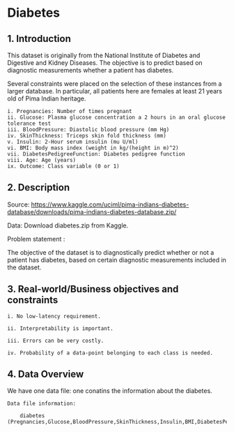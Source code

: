 # Diabetes

## 1. Introduction

This dataset is originally from the National Institute of Diabetes and Digestive and Kidney Diseases. The objective is to predict based on diagnostic measurements whether a patient has diabetes.

Several constraints were placed on the selection of these instances from a larger database. In particular, all patients here are females at least 21 years old of Pima Indian heritage.

    i. Pregnancies: Number of times pregnant
    ii. Glucose: Plasma glucose concentration a 2 hours in an oral glucose tolerance test
    iii. BloodPressure: Diastolic blood pressure (mm Hg)
    iv. SkinThickness: Triceps skin fold thickness (mm)
    v. Insulin: 2-Hour serum insulin (mu U/ml)
    vi. BMI: Body mass index (weight in kg/(height in m)^2)
    vii. DiabetesPedigreeFunction: Diabetes pedigree function
    viii. Age: Age (years)
    ix. Outcome: Class variable (0 or 1)


## 2. Description

Source: https://www.kaggle.com/uciml/pima-indians-diabetes-database/downloads/pima-indians-diabetes-database.zip/

Data: Download diabetes.zip from Kaggle.

Problem statement :

The objective of the dataset is to diagnostically predict whether or not a patient has diabetes, based on certain diagnostic measurements included in the dataset. 

## 3. Real-world/Business objectives and constraints

    i. No low-latency requirement.
    
    ii. Interpretability is important.
    
    iii. Errors can be very costly.
    
    iv. Probability of a data-point belonging to each class is needed.
    
## 4. Data Overview

   We have one data file: one conatins the information about the diabetes.

    Data file information:

        diabetes (Pregnancies,Glucose,BloodPressure,SkinThickness,Insulin,BMI,DiabetesPedigreeFunction,Age,Outcome)

    
